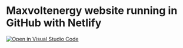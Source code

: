 # Maxvoltenergy website running in GitHub with Netlify
[![Open in Visual Studio Code](https://img.shields.io/badge/Open%20in-Visal%20Studio%20Code-blue?style=for-the-badge&logo=visualstudiocode)](https://open.vscode.dev/maxvoltenergy/maxvoltenergy-website)
